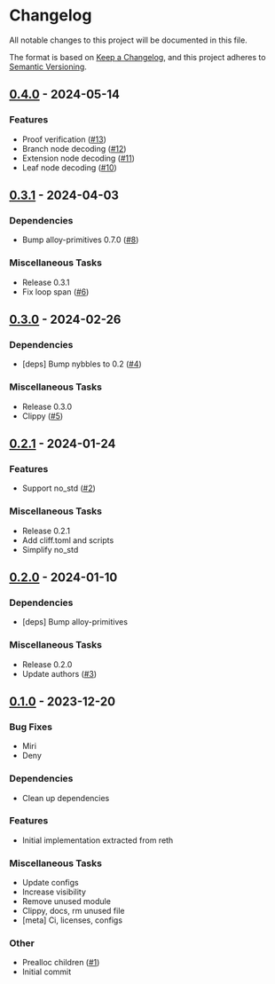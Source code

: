 # Changelog

All notable changes to this project will be documented in this file.

The format is based on [Keep a Changelog](https://keepachangelog.com/en/1.1.0/),
and this project adheres to [Semantic Versioning](https://semver.org/spec/v2.0.0.html).

## [0.4.0](https://github.com/alloy-rs/trie/releases/tag/v0.4.0) - 2024-05-14

### Features

- Proof verification ([#13](https://github.com/alloy-rs/trie/issues/13))
- Branch node decoding ([#12](https://github.com/alloy-rs/trie/issues/12))
- Extension node decoding ([#11](https://github.com/alloy-rs/trie/issues/11))
- Leaf node decoding ([#10](https://github.com/alloy-rs/trie/issues/10))

## [0.3.1](https://github.com/alloy-rs/trie/releases/tag/v0.3.1) - 2024-04-03

### Dependencies

- Bump alloy-primitives 0.7.0 ([#8](https://github.com/alloy-rs/trie/issues/8))

### Miscellaneous Tasks

- Release 0.3.1
- Fix loop span ([#6](https://github.com/alloy-rs/trie/issues/6))

## [0.3.0](https://github.com/alloy-rs/trie/releases/tag/v0.3.0) - 2024-02-26

### Dependencies

- [deps] Bump nybbles to 0.2 ([#4](https://github.com/alloy-rs/trie/issues/4))

### Miscellaneous Tasks

- Release 0.3.0
- Clippy ([#5](https://github.com/alloy-rs/trie/issues/5))

## [0.2.1](https://github.com/alloy-rs/trie/releases/tag/v0.2.1) - 2024-01-24

### Features

- Support no_std ([#2](https://github.com/alloy-rs/trie/issues/2))

### Miscellaneous Tasks

- Release 0.2.1
- Add cliff.toml and scripts
- Simplify no_std

## [0.2.0](https://github.com/alloy-rs/trie/releases/tag/v0.2.0) - 2024-01-10

### Dependencies

- [deps] Bump alloy-primitives

### Miscellaneous Tasks

- Release 0.2.0
- Update authors ([#3](https://github.com/alloy-rs/trie/issues/3))

## [0.1.0](https://github.com/alloy-rs/trie/releases/tag/v0.1.0) - 2023-12-20

### Bug Fixes

- Miri
- Deny

### Dependencies

- Clean up dependencies

### Features

- Initial implementation extracted from reth

### Miscellaneous Tasks

- Update configs
- Increase visibility
- Remove unused module
- Clippy, docs, rm unused file
- [meta] Ci, licenses, configs

### Other

- Prealloc children ([#1](https://github.com/alloy-rs/trie/issues/1))
- Initial commit

<!-- generated by git-cliff -->
